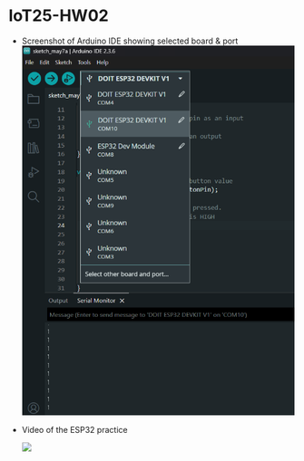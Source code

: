 # IoT25-HW02

- Screenshot of Arduino IDE showing selected board & port
  ![](screenshot.png)
- Video of the ESP32 practice

  ![](demo.gif)
